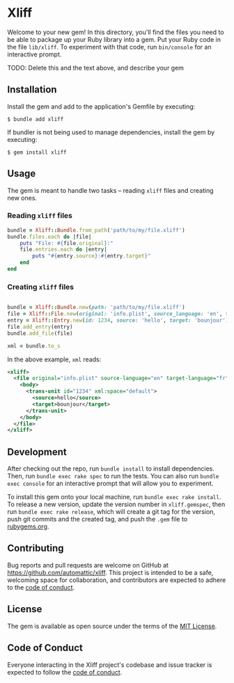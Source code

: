 # Xliff

Welcome to your new gem! In this directory, you'll find the files you need to be able to package up your Ruby library into a gem. Put your Ruby code in the file `lib/xliff`. To experiment with that code, run `bin/console` for an interactive prompt.

TODO: Delete this and the text above, and describe your gem

## Installation

Install the gem and add to the application's Gemfile by executing:

    $ bundle add xliff

If bundler is not being used to manage dependencies, install the gem by executing:

    $ gem install xliff

## Usage

The gem is meant to handle two tasks – reading `xliff` files and creating new ones. 

### Reading `xliff` files

```ruby
bundle = Xliff::Bundle.from_path('path/to/my/file.xliff')
bundle.files.each do |file|
    puts "File: #{file.original}:"
    file.entries.each do |entry|
        puts "#{entry.source}:#{entry.target}"
    end
end
```

### Creating `xliff` files
```ruby

bundle = Xliff::Bundle.new(path: 'path/to/my/file.xliff')
file = Xliff::File.new(original: 'info.plist', source_language: 'en', target_language: 'fr')
entry = Xliff::Entry.new(id: 1234, source: 'hello', target: 'bounjour')
file.add_entry(entry)
bundle.add_file(file)

xml = bundle.to_s
```

In the above example, `xml` reads:

```xml
<xliff>
  <file original="info.plist" source-language="en" target-language="fr" datatype="plaintext">
    <body>
      <trans-unit id="1234" xml:space="default">
        <source>hello</source>
        <target>bounjour</target>
      </trans-unit>
    </body>
  </file>
</xliff>
```

## Development

After checking out the repo, run `bundle install` to install dependencies. Then, run `bundle exec rake spec` to run the tests. You can also run `bundle exec console` for an interactive prompt that will allow you to experiment.

To install this gem onto your local machine, run `bundle exec rake install`. To release a new version, update the version number in `xliff.gemspec`, then run `bundle exec rake release`, which will create a git tag for the version, push git commits and the created tag, and push the `.gem` file to [rubygems.org](https://rubygems.org).

## Contributing

Bug reports and pull requests are welcome on GitHub at https://github.com/automattic/xliff. This project is intended to be a safe, welcoming space for collaboration, and contributors are expected to adhere to the [code of conduct](https://github.com/automattic/xliff/blob/trunk/CODE_OF_CONDUCT.md).

## License

The gem is available as open source under the terms of the [MIT License](https://opensource.org/licenses/MIT).

## Code of Conduct

Everyone interacting in the Xliff project's codebase and issue tracker is expected to follow the [code of conduct](https://github.com/automattic/xliff/blob/trunk/CODE_OF_CONDUCT.md).
